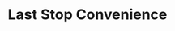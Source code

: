 ---
title: "Last Stop Convenience"
url: /salt-lake-city/last-stop-convenience/
shop: convenience
---